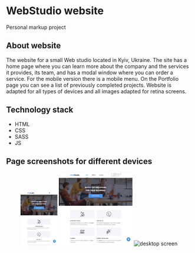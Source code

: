 # WebStudio website
Personal markup project

## About website
The website for a small Web studio located in Kyiv, Ukraine. The site has a home page where you can learn more about the company and the services it provides, its team, and has a modal window where you can order a service. For the mobile version there is a mobile menu. On the Portfolio page you can see a list of previously completed projects. Website is adapted for all types of devices and all images adapted for retina screens.

## Technology stack

<ul>
  <li>HTML</li>
  <li>CSS</li>
  <li>SASS</li>
  <li>JS</li>
</ul>

## Page screenshots for different devices
<div align="center">
<img src="images/public/mob.png" alt="mob screen" width="100px"/>
  <img src="images/public/tablet.png" alt="tablet screen" width="200px"/>
    <img src="images/public/desktop.png" alt="desktop screen" width="350px"/>
</div>
